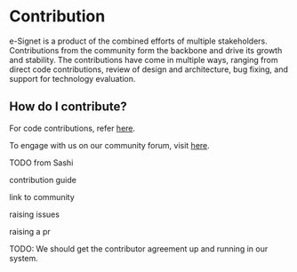 # Contribution

e-Signet is a product of the combined efforts of multiple stakeholders. Contributions from the community form the backbone and drive its growth and stability. The contributions have come in multiple ways, ranging from direct code contributions, review of design and architecture, bug fixing, and support for technology evaluation. 

## How do I contribute?

For code contributions, refer [here]().

To engage with us on our community forum, visit [here](https://community.mosip.io/c/developer/14).






TODO from Sashi


contribution guide

link to community

raising issues&#x20;

raising a pr

TODO: We should get the contributor agreement up and running in our system.



